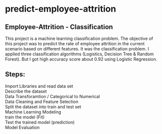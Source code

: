 # predict-employee-attrition

## Employee-Attrition - Classification
This project is a machine learning classification problem. The objective of this project was to predict the rate of employee attrition in the current scenario based on different features. It was the classification problem. I applied three classification algorithms (Logistics, Decision Tree & Random Forest). But I got high accuracy score about 0.92 using Logistic Regression.

## Steps:
Import Libraries and read data set\
Describe the dataset\
Data Transforamtion / Categorical to Numerical\
Data Cleaning and Feature Selection\
Split the dataset into train and test set\
Machine Learning Modeling\
train the model (Fit)\
Test the trained model (prediction)\
Model Evaluation
